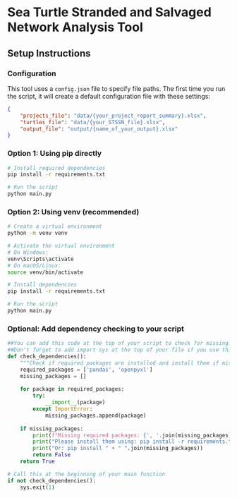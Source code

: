 # Sea Turtle Stranded and Salvaged Network Analysis Tool

## Setup Instructions

### Configuration

This tool uses a `config.json` file to specify file paths. The first time you run the script, it will create a default configuration file with these settings:

```json
{
    "projects_file": "data/{your_project_report_summary}.xlsx",
    "turtles_file": "data/{your_STSSN_file}.xlsx",
    "output_file": "output/{name_of_your_output}.xlsx"
}
```

### Option 1: Using pip directly
```bash
# Install required dependencies
pip install -r requirements.txt

# Run the script
python main.py
```

### Option 2: Using venv (recommended)
```bash
# Create a virtual environment
python -m venv venv

# Activate the virtual environment
# On Windows:
venv\Scripts\activate
# On macOS/Linux:
source venv/bin/activate

# Install dependencies
pip install -r requirements.txt

# Run the script
python main.py
```

### Optional: Add dependency checking to your script
```python
##You can add this code at the top of your script to check for missing dependencies:
##Don't forget to add import sys at the top of your file if you use this approach.
def check_dependencies():
    """Check if required packages are installed and install them if missing."""
    required_packages = ['pandas', 'openpyxl']
    missing_packages = []
    
    for package in required_packages:
        try:
            __import__(package)
        except ImportError:
            missing_packages.append(package)
    
    if missing_packages:
        print(f"Missing required packages: {', '.join(missing_packages)}")
        print("Please install them using: pip install -r requirements.txt")
        print("Or: pip install " + " ".join(missing_packages))
        return False
    return True

# Call this at the beginning of your main function
if not check_dependencies():
    sys.exit(1)

```
